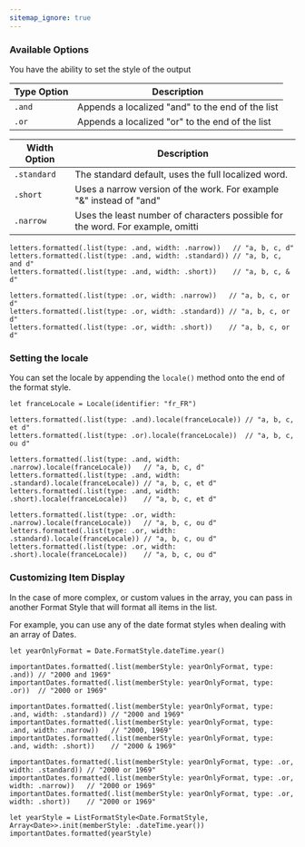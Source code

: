 ```yaml
---
sitemap_ignore: true
---
```

### Available Options

You have the ability to set the style of the output

| Type Option | Description                                      |
| ----------- | ------------------------------------------------ |
| `.and`      | Appends a localized "and" to the end of the list |
| `.or`       | Appends a localized "or" to the end of the list  |

| Width Option | Description                                                                                      |
| ------------ | ------------------------------------------------------------------------------------------------ |
| `.standard`  | The standard default, uses the full  localized word.                                             |
| `.short`     | Uses a narrow version of the work. For example "&" instead of "and"                              |
| `.narrow`    | Uses the least number of characters possible for the word. For example, omitti

<pre class="splash"><code>letters.<span class="call token">formatted</span>(.<span class="call token">list</span>(type: .<span class="dotAccess token">and</span>, width: .<span class="dotAccess token">narrow</span>))   <span class="comment token">// "a, b, c, d"</span>
letters.<span class="call token">formatted</span>(.<span class="call token">list</span>(type: .<span class="dotAccess token">and</span>, width: .<span class="dotAccess token">standard</span>)) <span class="comment token">// "a, b, c, and d"</span>
letters.<span class="call token">formatted</span>(.<span class="call token">list</span>(type: .<span class="dotAccess token">and</span>, width: .<span class="dotAccess token">short</span>))    <span class="comment token">// "a, b, c, &amp; d"</span>

letters.<span class="call token">formatted</span>(.<span class="call token">list</span>(type: .<span class="dotAccess token">or</span>, width: .<span class="dotAccess token">narrow</span>))   <span class="comment token">// "a, b, c, or d"</span>
letters.<span class="call token">formatted</span>(.<span class="call token">list</span>(type: .<span class="dotAccess token">or</span>, width: .<span class="dotAccess token">standard</span>)) <span class="comment token">// "a, b, c, or d"</span>
letters.<span class="call token">formatted</span>(.<span class="call token">list</span>(type: .<span class="dotAccess token">or</span>, width: .<span class="dotAccess token">short</span>))    <span class="comment token">// "a, b, c, or d"</span></code></pre>

### Setting the locale

You can set the locale by appending the `locale()` method onto the end of the format style.

<pre class="splash"><code><span class="keyword token">let</span> franceLocale = <span class="type token">Locale</span>(identifier: <span class="string token">"fr_FR"</span>)

letters.<span class="call token">formatted</span>(.<span class="call token">list</span>(type: .<span class="dotAccess token">and</span>).<span class="call token">locale</span>(franceLocale)) <span class="comment token">// "a, b, c, et d"</span>
letters.<span class="call token">formatted</span>(.<span class="call token">list</span>(type: .<span class="dotAccess token">or</span>).<span class="call token">locale</span>(franceLocale))  <span class="comment token">// "a, b, c, ou d"</span>

letters.<span class="call token">formatted</span>(.<span class="call token">list</span>(type: .<span class="dotAccess token">and</span>, width: .<span class="dotAccess token">narrow</span>).<span class="call token">locale</span>(franceLocale))   <span class="comment token">// "a, b, c, d"</span>
letters.<span class="call token">formatted</span>(.<span class="call token">list</span>(type: .<span class="dotAccess token">and</span>, width: .<span class="dotAccess token">standard</span>).<span class="call token">locale</span>(franceLocale)) <span class="comment token">// "a, b, c, et d"</span>
letters.<span class="call token">formatted</span>(.<span class="call token">list</span>(type: .<span class="dotAccess token">and</span>, width: .<span class="dotAccess token">short</span>).<span class="call token">locale</span>(franceLocale))    <span class="comment token">// "a, b, c, et d"</span>

letters.<span class="call token">formatted</span>(.<span class="call token">list</span>(type: .<span class="dotAccess token">or</span>, width: .<span class="dotAccess token">narrow</span>).<span class="call token">locale</span>(franceLocale))   <span class="comment token">// "a, b, c, ou d"</span>
letters.<span class="call token">formatted</span>(.<span class="call token">list</span>(type: .<span class="dotAccess token">or</span>, width: .<span class="dotAccess token">standard</span>).<span class="call token">locale</span>(franceLocale)) <span class="comment token">// "a, b, c, ou d"</span>
letters.<span class="call token">formatted</span>(.<span class="call token">list</span>(type: .<span class="dotAccess token">or</span>, width: .<span class="dotAccess token">short</span>).<span class="call token">locale</span>(franceLocale))    <span class="comment token">// "a, b, c, ou d"</span></code></pre>

### Customizing Item Display

In the case of more complex, or custom values in the array, you can pass in another Format Style that will format all items in the list.

For example, you can use any of the date format styles when dealing with an array of Dates.

<pre class="splash"><code><span class="keyword token">let</span> yearOnlyFormat = <span class="type token">Date</span>.<span class="type token">FormatStyle</span>.<span class="property token">dateTime</span>.<span class="call token">year</span>()

importantDates.<span class="call token">formatted</span>(.<span class="call token">list</span>(memberStyle: yearOnlyFormat, type: .<span class="dotAccess token">and</span>)) <span class="comment token">// "2000 and 1969"</span>
importantDates.<span class="call token">formatted</span>(.<span class="call token">list</span>(memberStyle: yearOnlyFormat, type: .<span class="dotAccess token">or</span>))  <span class="comment token">// "2000 or 1969"</span>

importantDates.<span class="call token">formatted</span>(.<span class="call token">list</span>(memberStyle: yearOnlyFormat, type: .<span class="dotAccess token">and</span>, width: .<span class="dotAccess token">standard</span>)) <span class="comment token">// "2000 and 1969"</span>
importantDates.<span class="call token">formatted</span>(.<span class="call token">list</span>(memberStyle: yearOnlyFormat, type: .<span class="dotAccess token">and</span>, width: .<span class="dotAccess token">narrow</span>))   <span class="comment token">// "2000, 1969"</span>
importantDates.<span class="call token">formatted</span>(.<span class="call token">list</span>(memberStyle: yearOnlyFormat, type: .<span class="dotAccess token">and</span>, width: .<span class="dotAccess token">short</span>))    <span class="comment token">// "2000 &amp; 1969"</span>

importantDates.<span class="call token">formatted</span>(.<span class="call token">list</span>(memberStyle: yearOnlyFormat, type: .<span class="dotAccess token">or</span>, width: .<span class="dotAccess token">standard</span>)) <span class="comment token">// "2000 or 1969"</span>
importantDates.<span class="call token">formatted</span>(.<span class="call token">list</span>(memberStyle: yearOnlyFormat, type: .<span class="dotAccess token">or</span>, width: .<span class="dotAccess token">narrow</span>))   <span class="comment token">// "2000 or 1969"</span>
importantDates.<span class="call token">formatted</span>(.<span class="call token">list</span>(memberStyle: yearOnlyFormat, type: .<span class="dotAccess token">or</span>, width: .<span class="dotAccess token">short</span>))    <span class="comment token">// "2000 or 1969"</span>

<span class="keyword token">let</span> yearStyle = <span class="type token">ListFormatStyle</span>&lt;<span class="type token">Date</span>.<span class="type token">FormatStyle</span>, <span class="type token">Array</span>&lt;<span class="type token">Date</span>&gt;&gt;.<span class="keyword token">init</span>(memberStyle: .<span class="dotAccess token">dateTime</span>.<span class="call token">year</span>())
importantDates.<span class="call token">formatted</span>(yearStyle)</code></pre>
